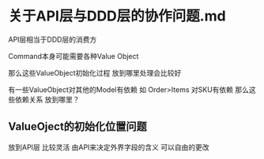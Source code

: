 # 关于API层与DDD层的协作问题.md

API层相当于DDD层的消费方

Command本身可能需要各种Value Object

那么这些ValueObject初始化过程 放到哪里处理会比较好

有一些ValueObject对其他的Model有依赖 如 Order>Items 对SKU有依赖 那么这些依赖关系
放到哪里？

## ValueOject的初始化位置问题

放到API层 比较灵活 由API来决定外界字段的含义 可以自由的更改